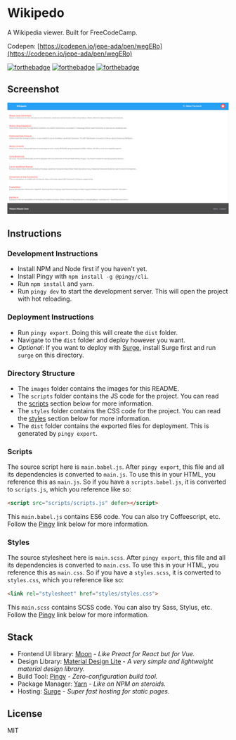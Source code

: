 # Wikipedo
A Wikipedia viewer. Built for FreeCodeCamp.

Codepen: [https://codepen.io/jepe-ada/pen/wegERo](https://codepen.io/jepe-ada/pen/wegERo)

[![forthebadge](http://forthebadge.com/images/badges/fuck-it-ship-it.svg)](http://forthebadge.com)
[![forthebadge](http://forthebadge.com/images/badges/gluten-free.svg)](http://forthebadge.com)
[![forthebadge](http://forthebadge.com/images/badges/built-with-love.svg)](http://forthebadge.com)

## Screenshot
![Wikipedo Screenshot](images/wikipedo.png)

## Instructions

### Development Instructions
- Install NPM and Node first if you haven't yet.
- Install Pingy with `npm install -g @pingy/cli`.
- Run `npm install` and `yarn`.
- Run `pingy dev` to start the development server. This will open the project with hot reloading.

### Deployment Instructions
- Run `pingy export`. Doing this will create the `dist` folder.
- Navigate to the `dist` folder and deploy however you want.
- *Optional*: If you want to deploy with [Surge](#stack), install Surge first and run `surge` on this directory.

### Directory Structure
- The `images` folder contains the images for this README.
- The `scripts` folder contains the JS code for the project. You can read the [scripts](#scripts) section below for more information.
- The `styles` folder contains the CSS code for the project. You can read the [styles](#styles) section below for more information.
- The `dist` folder contains the exported files for deployment. This is generated by `pingy export`.

### Scripts
The source script here is `main.babel.js`.
After `pingy export`, this file and all its dependencies is converted to `main.js`.
To use this in your HTML, you reference this as `main.js`.
So if you have a `scripts.babel.js`, it is converted to `scripts.js`, which you reference like so:
```html
<script src="scripts/scripts.js" defer></script>
```
This `main.babel.js` contains ES6 code. You can also try Coffeescript, etc.
Follow the [Pingy](#stack) link below for more information.

### Styles
The source stylesheet here is `main.scss`.
After `pingy export`, this file and all its dependencies is converted to `main.css`.
To use this in your HTML, you reference this as `main.css`.
So if you have a `styles.scss`, it is converted to `styles.css`, which you reference like so:
```html
<link rel="stylesheet" href="styles/styles.css">
```
This `main.scss` contains SCSS code. You can also try Sass, Stylus, etc.
Follow the [Pingy](#stack) link below for more information.

## Stack
- Frontend UI library: [Moon](http://moonjs.ga/) - *Like Preact for React but for Vue.*
- Design Library: [Material Design Lite](https://getmdl.io/) - *A very simple and lightweight material design library.*
- Build Tool: [Pingy](https://pin.gy/cli/) - *Zero-configuration build tool.*
- Package Manager: [Yarn](https://yarnpkg.com/en/) - *Like on NPM on steroids.*
- Hosting: [Surge](http://surge.sh/) - *Super fast hosting for static pages.*

## License
MIT
